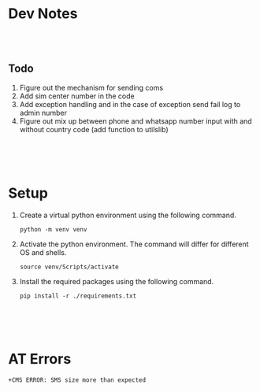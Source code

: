 # Dev Notes

<br>
<br>

## Todo

1. Figure out the mechanism for sending coms
1. Add sim center number in the code
1. Add exception handling and in the case of exception send fail log to admin number
1. Figure out mix up between phone and whatsapp number input with and without country code (add function to utilslib)

<br>
<br>
<br>

# Setup

1. Create a virtual python environment using the following command.

   ```
   python -m venv venv
   ```

2. Activate the python environment. The command will differ for different OS and shells.

   ```
   source venv/Scripts/activate
   ```

3. Install the required packages using the following command.

   ```
   pip install -r ./requirements.txt
   ```

<br>
<br>
<br>

# AT Errors

```
+CMS ERROR: SMS size more than expected
```
